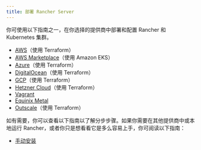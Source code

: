 ```yaml
---
title: 部署 Rancher Server
---
```


你可使用以下指南之一，在你选择的提供商中部署和配置 Rancher 和 Kubernetes 集群。

- [AWS](../getting-started/quick-start-guides/deploy-rancher-manager/aws.md)（使用 Terraform）
- [AWS Marketplace](../getting-started/quick-start-guides/deploy-rancher-manager/aws-marketplace.md)（使用 Amazon EKS）
- [Azure](../getting-started/quick-start-guides/deploy-rancher-manager/azure.md)（使用 Terraform）
- [DigitalOcean](../getting-started/quick-start-guides/deploy-rancher-manager/digitalocean.md)（使用 Terraform）
- [GCP](../getting-started/quick-start-guides/deploy-rancher-manager/gcp.md)（使用 Terraform）
- [Hetzner Cloud](../getting-started/quick-start-guides/deploy-rancher-manager/hetzner-cloud.md)（使用 Terraform）
- [Vagrant](../getting-started/quick-start-guides/deploy-rancher-manager/vagrant.md)
- [Equinix Metal](../getting-started/quick-start-guides/deploy-rancher-manager/equinix-metal.md)
- [Outscale](../getting-started/quick-start-guides/deploy-rancher-manager/outscale-qs.md)（使用 Terraform）


如有需要，你可以查看以下指南以了解分步步骤。如果你需要在其他提供商中或本地运行 Rancher，或者你只是想看看它是多么容易上手，你可阅读以下指南：

- [手动安装](../getting-started/quick-start-guides/deploy-rancher-manager/helm-cli.md)
